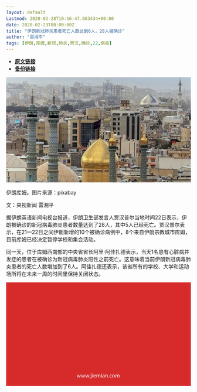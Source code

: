 ```yaml
---
layout: default
Lastmod: 2020-02-28T10:16:47.603434+00:00
date: 2020-02-23T00:00:00Z
title: "​伊朗新冠肺炎患者死亡人数达到6人，28人被确诊"
author: "雷湘平"
tags: [伊朗,库姆,新冠,肺炎,贾汉,确诊,22,病毒]
---
```


* [**原文链接**](https://mp.weixin.qq.com/s/RnEJVtRxz6xtO3_Lo-l_7Q)
* [**备份链接**](http://archive.today/mX7ev)


![](/images/post/b1e6269374217450f48d98cf44bc6151.jpg)

伊朗库姆。图片来源：pixabay

文：央视新闻 雷湘平

据伊朗英语新闻电视台报道，伊朗卫生部发言人贾汉普尔当地时间22日表示，伊朗被确诊的新冠病毒肺炎患者数量达到了28人，其中5人已经死亡。贾汉普尔表示，在21—22日之间伊朗新增的10个被确诊病例中，8个来自伊朗宗教城市库姆，目前库姆已经决定暂停学校和集会活动。

同一天，位于库姆西南部的中央省省长阿里·阿佳扎德表示，当天1名患有心脏病并发症的患者在被确诊为新冠病毒肺炎阳性之前死亡。这意味着当前伊朗新冠病毒肺炎患者的死亡人数增加到了6人。阿佳扎德还表示，该省所有的学校、大学和运动场所将在未来一周的时间里保持关闭状态。

  

![](/images/post/3ef9527fd7edfb43b0c70486c7a956af.jpg)

